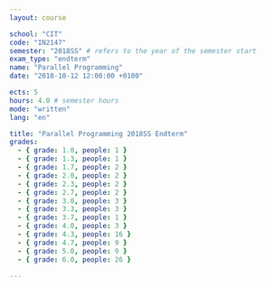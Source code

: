```yaml
---
layout: course

school: "CIT"
code: "IN2147"
semester: "2018SS" # refers to the year of the semester start
exam_type: "endterm"
name: "Parallel Programming"
date: "2018-10-12 12:00:00 +0100"

ects: 5
hours: 4.0 # semester hours
mode: "written"
lang: "en"

title: "Parallel Programming 2018SS Endterm"
grades:
  - { grade: 1.0, people: 1 }
  - { grade: 1.3, people: 1 }
  - { grade: 1.7, people: 2 }
  - { grade: 2.0, people: 2 }
  - { grade: 2.3, people: 2 }
  - { grade: 2.7, people: 2 }
  - { grade: 3.0, people: 3 }
  - { grade: 3.3, people: 3 }
  - { grade: 3.7, people: 1 }
  - { grade: 4.0, people: 3 }
  - { grade: 4.3, people: 16 }
  - { grade: 4.7, people: 9 }
  - { grade: 5.0, people: 9 }
  - { grade: 6.0, people: 26 }

---
```

